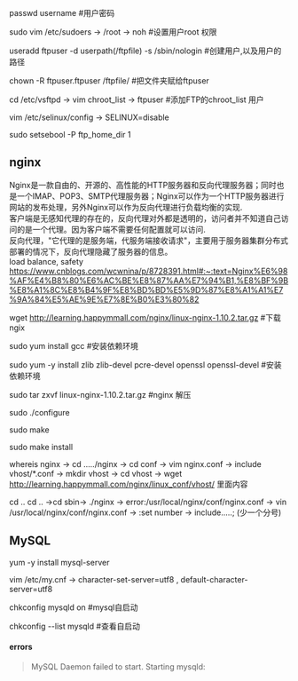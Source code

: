 passwd username  #用户密码
 
sudo vim /etc/sudoers -> /root -> noh  #设置用户root 权限  

useradd ftpuser -d userpath(/ftpfile) -s /sbin/nologin  #创建用户,以及用户的路径

chown -R ftpuser.ftpuser /ftpfile/   #把文件夹赋给ftpuser

cd /etc/vsftpd -> vim chroot_list -> ftpuser #添加FTP的chroot_list 用户

vim  /etc/selinux/config -> SELINUX=disable 

sudo setsebool -P ftp_home_dir 1

## nginx    
Nginx是一款自由的、开源的、高性能的HTTP服务器和反向代理服务器；同时也是一个IMAP、POP3、SMTP代理服务器；Nginx可以作为一个HTTP服务器进行网站的发布处理，另外Nginx可以作为反向代理进行负载均衡的实现.  
客户端是无感知代理的存在的，反向代理对外都是透明的，访问者并不知道自己访问的是一个代理。因为客户端不需要任何配置就可以访问.  
反向代理，"它代理的是服务端，代服务端接收请求"，主要用于服务器集群分布式部署的情况下，反向代理隐藏了服务器的信息。  
load balance, safety  
https://www.cnblogs.com/wcwnina/p/8728391.html#:~:text=Nginx%E6%98%AF%E4%B8%80%E6%AC%BE%E8%87%AA%E7%94%B1,%E8%BF%9B%E8%A1%8C%E8%B4%9F%E8%BD%BD%E5%9D%87%E8%A1%A1%E7%9A%84%E5%AE%9E%E7%8E%B0%E3%80%82

wget http://learning.happymmall.com/nginx/linux-nginx-1.10.2.tar.gz #下载ngix

sudo yum install gcc #安装依赖环境

sudo yum -y install zlib zlib-devel pcre-devel openssl openssl-devel #安装依赖环境

sudo tar zxvf linux-nginx-1.10.2.tar.gz #nginx 解压

sudo ./configure

sudo make

sudo make install

whereis nginx -> cd ...../nginx -> cd conf -> vim nginx.conf ->  include vhost/*.conf -> mkdir vhost -> cd vhost -> wget http://learning.happymmall.com/nginx/linux_conf/vhost/ 里面内容

cd .. cd .. ->cd sbin-> ./nginx -> error:/usr/local/nginx/conf/nginx.conf -> vin /usr/local/nginx/conf/nginx.conf -> :set number -> include.....; (少一个分号)

## MySQL

yum -y install mysql-server  

vim /etc/my.cnf -> character-set-server=utf8 , default-character-server=utf8

chkconfig mysqld on  #mysql自启动

chkconfig --list mysqld  #查看自启动

#### errors
>MySQL Daemon failed to start.
>Starting mysqld: 


